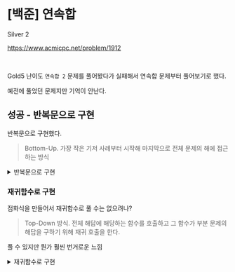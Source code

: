 # [백준] 연속합

Silver 2

https://www.acmicpc.net/problem/1912

<br>

Gold5 난이도 `연속합 2` 문제를 풀어봤다가 실패해서 연속합 문제부터 풀어보기로 했다.

예전에 풀었던 문제지만 기억이 안난다.

## 성공 - 반복문으로 구현

반복문으로 구현했다.

> Bottom-Up. 가장 작은 기저 사례부터 시작해 마지막으로 전체 문제의 해에 접근하는 방식

<details><summary>반복문으로 구현</summary>

```java
import java.io.BufferedReader;
import java.io.InputStreamReader;
import java.util.StringTokenizer;

public class Main {

    void solution() throws Exception {
        BufferedReader br = new BufferedReader(new InputStreamReader(System.in));
        int n = Integer.parseInt(br.readLine());
        StringTokenizer st = new StringTokenizer(br.readLine(), " ");
        int[] arr = new int[n];
        for (int i = 0; i < n; i++) {
            arr[i] = Integer.parseInt(st.nextToken());
        }

        int ret = arr[0];
        int[] dp = new int[n];
        dp[0] = arr[0];
        for (int i = 1; i < n; i++) {
            if (dp[i - 1] < 0) dp[i] = arr[i];
            else dp[i] = dp[i - 1] + arr[i];
            ret = Math.max(ret, dp[i]);
        }

        System.out.println(ret);
    }

    public static void main(String[] args) throws Exception {
        new Main().solution();
    }
}

```

</details>

### 재귀함수로 구현

점화식을 만들어서 재귀함수로 풀 수는 없으려나?

> Top-Down 방식. 전체 해답에 해당하는 함수를 호출하고 그 함수가 부분 문제의 해답을 구하기 위해 재귀 호출을 한다.

풀 수 있지만 뭔가 훨씬 번거로운 느낌

<details><summary>재귀함수로 구현</summary>

```java
import java.io.BufferedReader;
import java.io.InputStreamReader;
import java.util.Arrays;
import java.util.StringTokenizer;

public class Main {

    int[] arr;
    int[] dp;
    int maxSum;
    final int INF = 987654321;

    int func(int index) {
        if(dp[index] != INF) return dp[index];
        dp[index] = Math.max(func(index - 1) + arr[index], arr[index]);
        maxSum = Math.max(maxSum, dp[index]);
        return dp[index];
    }

    void solution() throws Exception {
        BufferedReader br = new BufferedReader(new InputStreamReader(System.in));
        int n = Integer.parseInt(br.readLine());
        StringTokenizer st = new StringTokenizer(br.readLine(), " ");
        arr = new int[n];
        for (int i = 0; i < n; i++) {
            arr[i] = Integer.parseInt(st.nextToken());
        }

        dp = new int[n];
        Arrays.fill(dp, INF);
        dp[0] = arr[0]; // base case
        maxSum = arr[0];

        func(n-1);
        System.out.println(maxSum);
    }

    public static void main(String[] args) throws Exception {
        new Main().solution();
    }
}

```

</details>
